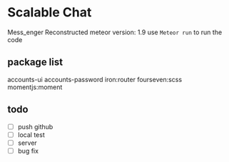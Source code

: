 # Scalable Chat 
Mess_enger Reconstructed
meteor version: 1.9
use `Meteor run` to run the code

## package list
accounts-ui
accounts-password
iron:router
fourseven:scss
momentjs:moment

## todo
- [ ] push github
- [ ] local test
- [ ] server
- [ ] bug fix 